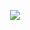 <p align="center">
<img src=“![](https://wt2072861996.github.io/WT-IMG//20250413195928456.png)”>
</p>
